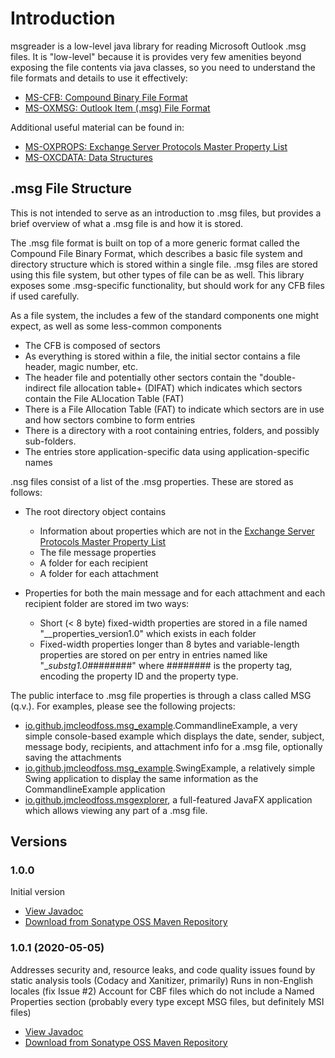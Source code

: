 # Introduction
msgreader is a low-level java library for reading Microsoft Outlook .msg files. It is "low-level" because it is provides very few amenities beyond exposing the file contents via java classes, so you need to understand the file formats and details to use it effectively:
*   [MS-CFB: Compound Binary File Format](https://docs.microsoft.com/en-us/openspecs/windows_protocols/ms-cfb/53989ce4-7b05-4f8d-829b-d08d6148375b)
*   [MS-OXMSG: Outlook Item (.msg) File Format](https://docs.microsoft.com/en-us/openspecs/exchange_server_protocols/ms-oxmsg/b046868c-9fbf-41ae-9ffb-8de2bd4eec82)

Additional useful material can be found in:
*   [MS-OXPROPS: Exchange Server Protocols Master Property List](https://docs.microsoft.com/en-us/openspecs/exchange_server_protocols/ms-oxprops/f6ab1613-aefe-447d-a49c-18217230b148)
*   [MS-OXCDATA: Data Structures](https://docs.microsoft.com/en-us/openspecs/exchange_server_protocols/ms-oxcdata/1afa0cd9-b1a0-4520-b623-bf15030af5d8)

## .msg File Structure
This is not intended to serve as an introduction to .msg files, but provides a brief overview of what a .msg file is and how it is stored.

The .msg file format is built on top of a more generic format called the Compound File Binary Format, which describes a basic file system and directory structure which is stored within a single file. .msg files are stored using this file system, but other types of file can be as well. This library exposes some .msg-specific functionality, but should work for any CFB files if used carefully.

As a file system, the includes a few of the standard components one might expect, as well as some less-common components
*   The CFB is composed of sectors
*   As everything is stored within a file, the initial sector contains a file header, magic number, etc.
*   The header file and potentially other sectors contain the "double-indirect file allocation table+ (DIFAT) which indicates which sectors contain the File ALlocation Table (FAT)
*   There is a File Allocation Table (FAT) to indicate which sectors are in use and how sectors combine to form entries
*   There is a directory with a root containing entries, folders, and possibly sub-folders.
*   The entries store application-specific data using application-specific names

.nsg files consist of a list of the .msg properties. These are stored as follows:
*   The root directory object contains
    *   Information about properties which are not in the [Exchange Server Protocols Master Property List](https://docs.microsoft.com/en-us/openspecs/exchange_server_protocols/ms-oxprops/f6ab1613-aefe-447d-a49c-18217230b148)
    *   The file message properties
    *   A folder for each recipient
    *   A folder for each attachment

*   Properties for both the main message and for each attachment and each recipient folder are stored im two ways:
    *   Short (\< 8 byte) fixed-width properties are stored in a file named "__properties_version1.0" which exists in each folder
    *   Fixed-width properties longer than 8 bytes and variable-length properties are stored on per entry in entries named like "__substg1.0_########" where ######## is the property tag, encoding the property ID and the property type.

The public interface to .msg file properties is through a class called MSG (q.v.). For examples, please see the following projects:
*   [io.github.jmcleodfoss.msg_example](https://github.com/Jmcleodfoss/msgreader/blob/master/msg_example/README.md).CommandlineExample, a very simple console-based example which displays the date, sender, subject, message body, recipients, and attachment info for a .msg file, optionally saving the attachments
*   [io.github.jmcleodfoss.msg_example](https://github.com/Jmcleodfoss/msgreader/blob/master/msg_example/README.md).SwingExample, a relatively simple Swing application to display the same information as the CommandlineExample application
*   [io.github.jmcleodfoss.msgexplorer](https://github.com/Jmcleodfoss/msgreader/blob/master/msgexplorer/README.md), a full-featured JavaFX application which allows viewing any part of a .msg file.

## Versions
### 1.0.0
Initial version
*   [View Javadoc](https://javadoc.io/doc/io.github.jmcleodfoss/msg/1.0.0/io.github.jmcleodfoss.msg/module-summary.html)
*   [Download from Sonatype OSS Maven Repository](https://repo1.maven.org/maven2/io/github/jmcleodfoss/msg/1.0.0/msg-1.0.0.jar)

### 1.0.1 (2020-05-05)
Addresses security and, resource leaks, and code quality issues found by static analysis tools (Codacy and Xanitizer, primarily)
Runs in non-English locales (fix Issue #2)
Account for CBF files which do not include a Named Properties section (probably every type except MSG files, but definitely MSI files)
*   [View Javadoc](https://javadoc.io/doc/io.github.jmcleodfoss/msg/1.0.1/io.github.jmcleodfoss.msg/module-summary.html)
*   [Download from Sonatype OSS Maven Repository](https://repo1.maven.org/maven2/io/github/jmcleodfoss/msg/1.0.1/msg-1.0.1.jar)

